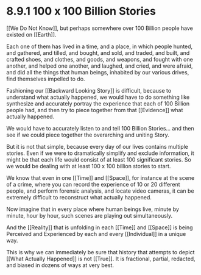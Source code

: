 # 8.9.1 100 x 100 Billion Stories

[[We Do Not Know]], but perhaps somewhere over 100 Billion people have existed on [[Earth]]. 

Each one of them has lived in a time, and a place, in which people hunted, and gathered, and tilled, and bought, and sold, and traded, and built, and crafted shoes, and clothes, and goods, and weapons, and fought with one another, and helped one another, and laughed, and cried, and were afraid, and did all the things that human beings, inhabited by our various drives, find themselves impelled to do. 

Fashioning our [[Backward Looking Story]] is difficult, because to understand what actually happened, we would have to do something like synthesize and accurately portray the experience that each of 100 Billion people had, and then try to piece together from that [[Evidence]] what actually happened. 

We would have to accurately listen to and tell 100 Billion Stories... and then see if we could piece together the overarching and uniting Story. 

But it is not that simple, because every day of our lives contains multiple stories. Even if we were to dramatically simplify and exclude information, it might be that each life would consist of at least 100 significant stories. So we would be dealing with at least 100 x 100 billion stories to start. 

We know that even in one [[Time]] and [[Space]], for instance at the scene of a crime, where you can record the experience of 10 or 20 different people, and perform forensic analysis, and locate video cameras, it can be extremely difficult to reconstruct what actually happened. 

Now imagine that in every place where human beings live, minute by minute, hour by hour, such scenes are playing out simultaneously. 

And the [[Reality]] that is unfolding in each [[Time]] and [[Space]] is being Perceived and Experienced by each and every [[Individual]] in a unique way. 

This is why we can immediately be sure that history that attempts to depict [[What Actually Happened]] is not [[True]]. It is fractional, partial, redacted, and biased in dozens of ways at very best. 

